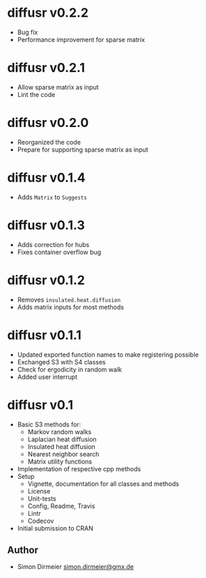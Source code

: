 # diffusr v0.2.2

* Bug fix
* Performance improvement for sparse matrix

# diffusr v0.2.1

* Allow sparse matrix as input
* Lint the code

# diffusr v0.2.0

* Reorganized the code
* Prepare for supporting sparse matrix as input

# diffusr v0.1.4

* Adds `Matrix` to `Suggests`

# diffusr v0.1.3

* Adds correction for hubs
* Fixes container overflow bug

# diffusr v0.1.2

* Removes `insulated.heat.diffusion`
* Adds matrix inputs for most methods

# diffusr v0.1.1

* Updated exported function names to make registering possible
* Exchanged S3 with S4 classes
* Check for ergodicity in random walk
* Added user interrupt

# diffusr v0.1

* Basic S3 methods for:
	* Markov random walks
	* Laplacian heat diffusion
	* Insulated heat diffusion
	* Nearest neighbor search
	* Matrix utility functions
* Implementation of respective cpp methods
* Setup
	* Vignette, documentation for all classes and methods
	* License
	* Unit-tests
	* Config, Readme, Travis
	* Lintr
	* Codecov
* Initial submission to CRAN

## Author

* Simon Dirmeier <a href="mailto:simon.dirmeier@gmx.de">simon.dirmeier@gmx.de</a>
